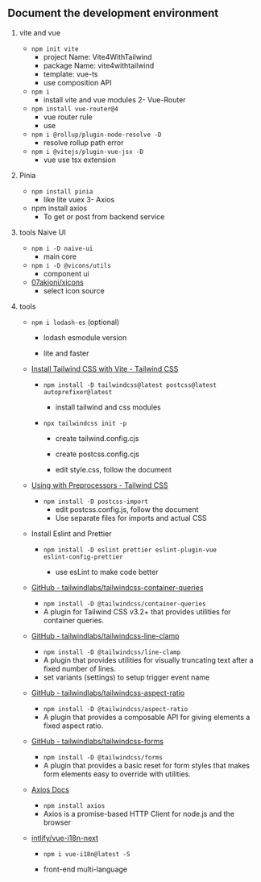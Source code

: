 ## Document the development environment

1. vite and vue
   
   - <code>npm init vite</code>
     - project Name: Vite4WithTailwind
     - package Name: vite4withtailwind
     - template: vue-ts
     - use composition API
   - <code>npm i</code>
     - install vite and vue modules
       2- Vue-Router
   - <code>npm install vue-router@4</code>
     - vue router rule
     - use <code><router-view /></code>
   - <code>npm i @rollup/plugin-node-resolve -D</code>
     - resolve rollup path error
   - <code>npm i @vitejs/plugin-vue-jsx -D</code>
     - vue use tsx extension

2. Pinia
   
   - <code>npm install pinia</code>  
     - like lite vuex
       3- Axios
   - npm install axios
     - To get or post from backend service

3. tools Naive UI
   
   - <code>npm i -D naive-ui</code>
     - main core
   - <code>npm i -D @vicons/utils</code>
     - component ui
   - [07akioni/xicons](https://github.com/07akioni/xicons#installation)
     - select icon source

4. tools
   
   - <code>npm i lodash-es</code> (optional)
     
     - lodash esmodule version
     
     - lite and faster
   
   - [Install Tailwind CSS with Vite - Tailwind CSS](https://tailwindcss.com/docs/guides/vite#vue)
     
     - <code>npm install -D tailwindcss@latest postcss@latest autoprefixer@latest</code>
       
       - install tailwind and css modules
     
     - <code>npx tailwindcss init -p</code>
       
       - create tailwind.config.cjs
       
       - create postcss.config.cjs
       
       - edit style.css, follow the document
   
   - [Using with Preprocessors - Tailwind CSS](https://tailwindcss.com/docs/using-with-preprocessors#build-time-imports)
     
     - <code>npm install -D postcss-import</code>
       - edit postcss.config.js, follow the document
       - Use separate files for imports and actual CSS
   
   - Install Eslint and Prettier
     
     - <code>npm install -D eslint prettier eslint-plugin-vue eslint-config-prettier</code>
       
       - use esLint to make code better
   
   - [GitHub - tailwindlabs/tailwindcss-container-queries](https://github.com/tailwindlabs/tailwindcss-container-queries)
     
     - <code>npm install -D @tailwindcss/container-queries</code>
     - A plugin for Tailwind CSS v3.2+ that provides utilities for container queries.
   
   - [GitHub - tailwindlabs/tailwindcss-line-clamp](https://github.com/tailwindlabs/tailwindcss-line-clamp)
     
     - <code>npm install -D @tailwindcss/line-clamp</code>
     - A plugin that provides utilities for visually truncating text after a fixed number of lines.
     - set variants (settings) to setup trigger event name
   
   - [GitHub - tailwindlabs/tailwindcss-aspect-ratio](https://github.com/tailwindlabs/tailwindcss-aspect-ratio)
     
     - <code>npm install -D @tailwindcss/aspect-ratio</code>
     - A plugin that provides a composable API for giving elements a fixed aspect ratio.
   
   - [GitHub - tailwindlabs/tailwindcss-forms](https://github.com/tailwindlabs/tailwindcss-forms)
     
     - <code>npm install -D @tailwindcss/forms</code>
     - A plugin that provides a basic reset for form styles that makes form elements easy to override with utilities.
   
   - [Axios Docs](https://axios-http.com/docs/intro)
     
     - <code>npm install axios</code>
     - Axios is a promise-based HTTP Client for node.js and the browser
   
   - [intlify/vue-i18n-next](https://github.com/intlify/vue-i18n-next)
     
     - <code>npm i vue-i18n@latest -S</code>
     
     - front-end multi-language
